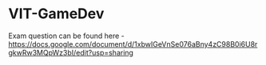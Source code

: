 # VIT-GameDev
Exam question can be found here - https://docs.google.com/document/d/1xbwIGeVnSe076aBny4zC98B0i6U8rgkwRw3MQpWz3bI/edit?usp=sharing
